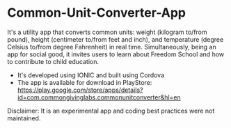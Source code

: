 # Common-Unit-Converter-App

It's a utility app that converts common units: weight (kilogram to/from pound), height (centimeter to/from feet and inch), and temperature (degree Celsius to/from degree Fahrenheit) in real time. Simultaneously, being an app for social good, it invites users to learn about Freedom School and how to contribute to child education.

- It's developed using IONIC and built using Cordova
- The app is available for download in PlayStore: https://play.google.com/store/apps/details?id=com.commongivinglabs.commonunitconverter&hl=en

Disclaimer: It is an experimental app and coding best practices were not maintained.

